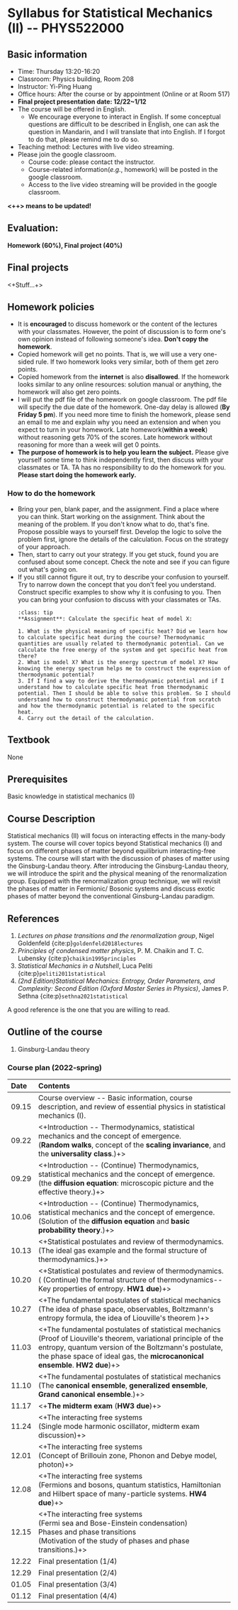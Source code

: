 # Syllabus for Statistical Mechanics (II) -- PHYS522000

[//]: <> (> 盡信書不如無書。--孟子 道可道，非常道。--老子The quotes above are very elegant descriptions about the attitude of learning. If one completely believe what a book says, it is better not to read any books. Any books should not become an obstacles for thinking. )

## Basic information
* Time: Thursday 13:20-16:20
* Classroom: Physics building, Room 208 
* Instructor: Yi-Ping Huang
* Office hours: After the course or by appointment (Online or at Room 517)
* **Final project presentation date: 12/22~1/12**
* The course will be offered in English.
	* We encourage everyone to interact in English. If some conceptual questions are difficult to be described in English, one can ask the question in Mandarin, and I will translate that into English. If I forgot to do that, please remind me to do so.
* Teaching method: Lectures with live video streaming. 
* Please join the google classroom.
	* Course code: please contact the instructor.
	* Course-related information(*e.g.*, homework) will be posted in the google classroom.
	* Access to the live video streaming will be provided in the google classroom.
	
**<++> means to be updated!**

## Evaluation:

**Homework (60%), Final project (40%)**

## Final projects

<+Stuff...+>

## Homework policies

* It is **encouraged** to discuss homework or the content of the lectures with your classmates. However, the point of discussion is to form one's own opinion instead of following someone's idea. **Don't copy the homework**.
* Copied homework will get no points. That is, we will use a very one-sided rule. If two homework looks very similar, both of them get zero points.
* Copied homework from the **internet** is also **disallowed**. If the homework looks similar to any online resources: solution manual or anything, the homework will also get zero points.
* I will put the pdf file of the homework on google classroom. The pdf file will specify the due date of the homework. One-day delay is allowed (**By Friday 5 pm**). If you need more time to finish the homework, please send an email to me and explain why you need an extension and when you expect to turn in your homework. Late homework(**within a week**) without reasoning gets 70% of the scores. Late homework without reasoning for more than a week will get 0 points.
* **The purpose of homework is to help you learn the subject.** Please give yourself some time to think independently first, then discuss with your classmates or TA. TA has no responsibility to do the homework for you. **Please start doing the homework early.**

### How to do the homework 
* Bring your pen, blank paper, and the assignment. Find a place where you can think. Start working on the assignment. Think about the meaning of the problem. If you don't know what to do, that's fine. Propose possible ways to yourself first. Develop the logic to solve the problem first, ignore the details of the calculation. Focus on the strategy of your approach. 
* Then, start to carry out your strategy. If you get stuck, found you are confused about some concept. Check the note and see if you can figure out what's going on. 
* If you still cannot figure it out, try to describe your confusion to yourself. Try to narrow down the concept that you don't feel you understand. Construct specific examples to show why it is confusing to you. Then you can bring your confusion to discuss with your classmates or TAs. 
	```{admonition} Example (A possible workflow of doing homework)
	:class: tip
	**Assignment**: Calculate the specific heat of model X:
	
	1. What is the physical meaning of specific heat? Did we learn how to calculate specific heat during the course? Thermodynamic quantities are usually related to thermodynamic potential. Can we calculate the free energy of the system and get specific heat from there?
	2. What is model X? What is the energy spectrum of model X? How knowing the energy spectrum helps me to construct the expression of thermodynamic potential?
	3. If I find a way to derive the thermodynamic potential and if I understand how to calculate specific heat from thermodynamic potential. Then I should be able to solve this problem. So I should understand how to construct thermodynamic potential from scratch and how the thermodynamic potential is related to the specific heat.
	4. Carry out the detail of the calculation.
	```
## Textbook

None

## Prerequisites

Basic knowledge in statistical mechanics (I)

## Course Description

Statistical mechanics (II) will focus on interacting effects in the many-body system. The course will cover topics beyond Statistical mechanics (I) and focus on different phases of matter beyond equilibrium interacting-free systems. The course will start with the discussion of phases of matter using the Ginsburg-Landau theory. After introducing the Ginsburg-Landau theory, we will introduce the spirit and the physical meaning of the renormalization group. Equipped with the renormalization group technique, we will revisit the phases of matter in Fermionic/ Bosonic systems and discuss exotic phases of matter beyond the conventional Ginsburg-Landau paradigm. 

## References

1. *Lectures on phase transitions and the renormalization group*, Nigel Goldenfeld {cite:p}`goldenfeld2018lectures`
2. *Principles of condensed matter physics*, P. M. Chaikin and T. C. Lubensky {cite:p}`chaikin1995principles`
3. *Statistical Mechanics in a Nutshell*, Luca Peliti {cite:p}`peliti2011statistical`
4. *(2nd Edition)Statistical Mechanics: Entropy, Order Parameters, and Complexity: Second Edition (Oxford Master Series in Physics)*, James P. Sethna {cite:p}`sethna2021statistical`

A good reference is the one that you are willing to read.


## Outline of the course

1. Ginsburg-Landau theory

### Course plan (2022-spring)

| Date   | Contents                                                                                                                                                                                                                                                                                                                                      |
| :----- | :-------                                                                                                                                                                                                                                                                                                                                      |
| 09.15  | Course overview -- Basic information, course description, and review of essential physics in statistical mechanics (I).                                                                                                                                                                                                                       |
| 09.22  | <+Introduction -- Thermodynamics, statistical mechanics and the concept of emergence. <br /> (**Random walks**, concept of the **scaling invariance**, and the **universality class**.)+>                                                                                                                                                     |
| 09.29  | <+Introduction -- (Continue) Thermodynamics, statistical mechanics and the concept of emergence. <br /> (the **diffusion equation**: microscopic picture and the effective theory.)+>                                                                                                                                                         |
| 10.06  | <+Introduction -- (Continue) Thermodynamics, statistical mechanics and the concept of emergence. <br /> (Solution of the **diffusion equation** and **basic probability theory**.)+>                                                                                                                                                          |
| 10.13  | <+Statistical postulates and review of thermodynamics. <br /> (The ideal gas example and the formal structure of thermodynamics.)+>                                                                                                                                                                                                           |
| 10.20  | <+Statistical postulates and review of thermodynamics. <br /> ( (Continue) the formal structure of thermodynamics--Key properties of entropy. **HW1 due**)+>                                                                                                                                                                                  |
| 10.27  | <+The fundamental postulates of statistical mechanics <br /> (The idea of phase space, observables, Boltzmann's entropy formula, the idea of Liouville's theorem )+>                                                                                                                                                                          |
| 11.03  | <+The fundamental postulates of statistical mechanics <br /> (Proof of Liouville's theorem, variational principle of the entropy, quantum version of the Boltzmann's postulate, the phase space of ideal gas, the **microcanonical ensemble**. **HW2 due**)+>                                                                                 |
| 11.10  | <+The fundamental postulates of statistical mechanics <br /> (The **canonical ensemble**, **generalized ensemble**, **Grand canonical ensemble**.)+>                                                                                                                                                                                          |
| 11.17  | <+**The midterm exam** (**HW3 due**)+>                                                                                                                                                                                                                                                                                                        |
| 11.24  | <+The interacting free systems <br /> (Single mode harmonic oscillator, midterm exam discussion)+>                                                                                                                                                                                                                                            |
| 12.01  | <+The interacting free systems <br /> (Concept of Brillouin zone, Phonon and Debye model, photon)+>                                                                                                                                                                                                                                           |
| 12.08  | <+The interacting free systems <br /> (Fermions and bosons, quantum statistics, Hamiltonian and Hilbert space of many-particle systems.  **HW4 due**)+>                                                                                                                                                                                       |
| 12.15  | <+The interacting free systems <br /> (Fermi sea and Bose-Einstein condensation) <br /> Phases and phase transitions <br /> (Motivation of the study of phases and phase transitions.)+>                                                                                                                                                      |
| 12.22  | Final presentation (1/4)                                                                                                                                                                                                                                                                                                                      |
| 12.29  | Final presentation (2/4)                                                                                                                                                                                                                                                                                                                      |
| 01.05  | Final presentation (3/4)                                                                                                                                                                                                                                                                                                                      |
| 01.12  | Final presentation (4/4)                                                                                                                                                                                                                                                                                                                      |
